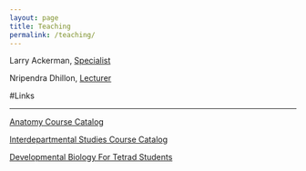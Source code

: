 ```yaml
---
layout: page
title: Teaching
permalink: /teaching/
---
```



Larry Ackerman, 	[Specialist](https://directory.ucsf.edu/?q=larry+ackerman)
  
Nripendra Dhillon, 	[Lecturer](https://directory.ucsf.edu/?q=Nripendra+Dhillon) 


#Links

___________________________________________________________________________________
[Anatomy Course Catalog](http://coursecatalog.ucsf.edu/anatomy)
 
[Interdepartmental Studies Course Catalog](http://coursecatalog.ucsf.edu/interdept)
 
[Developmental Biology For Tetrad Students](http://tetrad.ucsf.edu/)